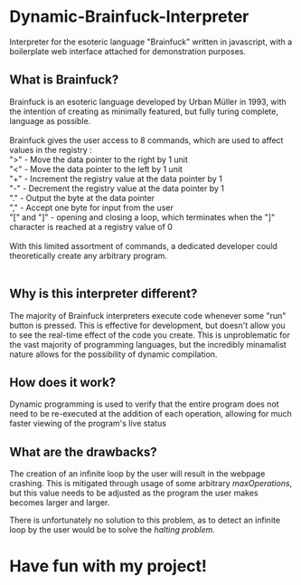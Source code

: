# Dynamic-Brainfuck-Interpreter
Interpreter for the esoteric language "Brainfuck" written in javascript, with a boilerplate web interface attached for demonstration purposes.


## What is Brainfuck?

Brainfuck is an esoteric language developed by Urban Müller in 1993, with the intention of creating as minimally featured, but fully turing complete, language as possible.<br>
<br>
Brainfuck gives the user access to 8 commands, which are used to affect values in the registry : <br>
">" - Move the data pointer to the right by 1 unit<br>
"<" - Move the data pointer to the left by 1 unit<br>
"+" - Increment the registry value at the data pointer by 1<br>
"-" - Decrement the registry value at the data pointer by 1<br>
"." - Output the byte at the data pointer<br>
"," - Accept one byte for input from the user<br>
"[" and "]" - opening and closing a loop, which terminates when the "]" character is reached at a registry value of 0<br>
<br>
With this limited assortment of commands, a dedicated developer could theoretically create any arbitrary program.<br>
<br>
## Why is this interpreter different?

The majority of Brainfuck interpreters execute code whenever some "run" button is pressed. This is effective for development, but doesn't allow you to see the real-time effect of the code you create.
This is unproblematic for the vast majority of programming languages, but the incredibly minamalist nature allows for the possibility of dynamic compilation. 

## How does it work?
Dynamic programming is used to verify that the entire program does not need to be re-executed at the addition of each operation, allowing for much faster viewing of the program's live status

## What are the drawbacks?
The creation of an infinite loop by the user will result in the webpage crashing. This is mitigated through usage of some arbitrary _maxOperations_, but this value needs to be adjusted 
as the program the user makes becomes larger and larger. 

There is unfortunately no solution to this problem, as to detect an infinite loop by the user would be to solve the _halting problem_.

# Have fun with my project!
